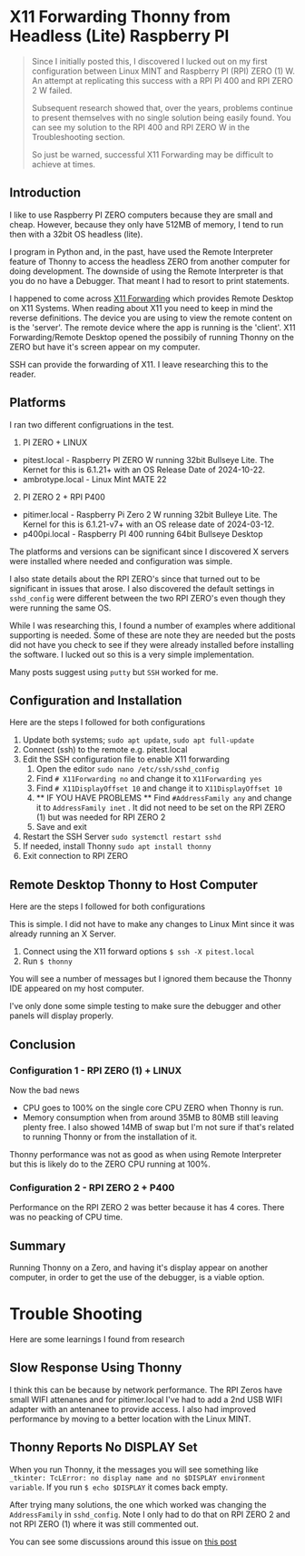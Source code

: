 # X11 Forwarding Thonny from Headless (Lite) Raspberry PI

> Since I initially posted this, I discovered I lucked out on my first configuration between Linux MINT and Raspberry PI (RPI) ZERO (1) W. An attempt at replicating this success with a RPI PI 400 and RPI ZERO 2 W failed.
>
> Subsequent research showed that, over the years, problems continue to present themselves with no single solution being easily found. You can see my solution to the RPI 400 and RPI ZERO W in the Troubleshooting section.
>
> So just be warned, successful X11 Forwarding may be difficult to achieve at times.

## Introduction

I like to use Raspberry PI ZERO computers because they are small and cheap. However, because they only have 512MB of memory, I tend to run then with a 32bit OS headless (lite).

I program in Python and, in the past, have used the Remote Interpreter feature of Thonny to access the headless ZERO from another computer for doing development. The downside of using the Remote Interpreter is that you do no have a Debugger. That meant I had to resort to print statements.

I happened to come across [X11 Forwarding]( https://en.wikipedia.org/wiki/X_Window_System#Remote_desktop) which provides Remote Desktop on X11 Systems. When reading about X11 you need to keep in mind the reverse definitions. The device you are using to view the remote content on is the 'server'. The remote device where the app is running is the 'client'. X11 Forwarding/Remote Desktop opened the possibily of running Thonny on the ZERO but have it's screen appear on my computer.

SSH can provide the forwarding of X11. I leave researching this to the reader. 

## Platforms

I ran two different configruations in the test.
1. PI ZERO + LINUX
* pitest.local - Raspberry PI ZERO W running 32bit Bullseye Lite. The Kernet for this is 6.1.21+ with an OS Release Date of 2024-10-22.
* ambrotype.local - Linux Mint MATE 22
2. PI ZERO 2 + RPI P400
* pitimer.local - Raspberry Pi Zero 2 W running 32bit Bulleye Lite. The Kernel for this is 6.1.21-v7+ with an OS release date of 2024-03-12.
* p400pi.local - Raspberry PI 400 running 64bit Bullseye Desktop

The platforms and versions can be significant since I discovered X servers were installed where needed and configuration was simple.

I also state details about the RPI ZERO's since that turned out to be significant in issues that arose. I also discovered the default settings in `sshd_config` were different between the two RPI ZERO's even though they were running the same OS.

While I was researching this, I found a number of examples where additional supporting is needed. Some of these are note they are needed but the posts did not have you check to see if they were already installed before installing the software. I lucked out so this is a very simple implementation. 

Many posts suggest using `putty` but `SSH` worked for me.

## Configuration and Installation
Here are the steps I followed for both configurations

1. Update both systems; `sudo apt update`, `sudo apt full-update`
2. Connect (ssh) to the remote e.g. pitest.local
3. Edit the SSH configuration file to enable X11 forwarding
    1. Open the editor `sudo nano /etc/ssh/sshd_config`
    2. Find `# X11Forwarding no` and change it to `X11Forwarding yes`
    3. Find `# X11DisplayOffset 10` and change it to `X11DisplayOffset 10`
    4. ** IF YOU HAVE PROBLEMS ** Find `#AddressFamily any` and change it to `AddressFamily inet` . It did not need to be set on the RPI ZERO (1) but was needed for RPI ZERO 2
    5. Save and exit
4. Restart the SSH Server `sudo systemctl restart sshd`
5. If needed, install Thonny `sudo apt install thonny`
6. Exit connection to RPI ZERO

## Remote Desktop Thonny to Host Computer
Here are the steps I followed for both configurations

This is simple. I did not have to make any changes to Linux Mint since it was already running an X Server.

1. Connect using the X11 forward options `$ ssh -X pitest.local`
2. Run `$ thonny`

You will see a number of messages but I ignored them because the Thonny IDE appeared on my host computer.

I've only done some simple testing to make sure the debugger and other panels will display properly.

## Conclusion

### Configuration 1 - RPI ZERO (1) + LINUX
Now the bad news
* CPU goes to 100% on the single core CPU ZERO when Thonny is run. 
* Memory consumption when from around 35MB to 80MB still leaving plenty free. I also showed 14MB of swap but I'm not sure if that's related to running Thonny or from the installation of it.

Thonny performance was not as good as when using Remote Interpreter but this is likely do to the ZERO CPU running at 100%.

### Configuration 2 - RPI ZERO 2 + P400

Performance on the RPI ZERO 2 was better because it has 4 cores. There was no peacking of CPU time. 

## Summary

Running Thonny on a Zero, and having it's display appear on another computer, in order to get the use of the debugger, is a viable option.

# Trouble Shooting

Here are some learnings I found from research

## Slow Response Using Thonny

I think this can be because by network performance. The RPI Zeros have small WIFI attenanes and for pitimer.local I've had to add a 2nd USB WIFI adapter with an antenanee to provide access. I also had improved performance by moving to a better location with the Linux MINT.

## Thonny Reports No DISPLAY Set

When you run Thonny, it the messages you will see something like `_tkinter: TcLError: no display name and no $DISPLAY environment variable`. If you run `$ echo $DISPLAY` it comes back empty.

After trying many solutions, the one which worked was changing the `AddressFamily` in `sshd_config`. Note I only had to do that on RPI ZERO 2 and not RPI ZERO (1) where it was still commented out.

You can see some discussions around this issue on [this post]( https://forums.raspberrypi.com/viewtopic.php?p=2283320#p2283320)
